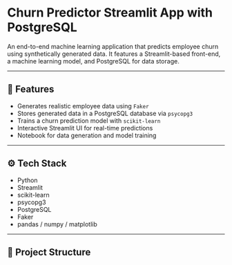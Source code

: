 # Churn Predictor Streamlit App with PostgreSQL

An end-to-end machine learning application that predicts employee churn using synthetically generated data. It features a Streamlit-based front-end, a machine learning model, and PostgreSQL for data storage.

---

## 🧩 Features

- Generates realistic employee data using `Faker`
- Stores generated data in a PostgreSQL database via `psycopg3`
- Trains a churn prediction model with `scikit-learn`
- Interactive Streamlit UI for real-time predictions
- Notebook for data generation and model training

---

## ⚙️ Tech Stack

- Python
- Streamlit
- scikit-learn
- psycopg3
- PostgreSQL
- Faker
- pandas / numpy / matplotlib

---

## 📂 Project Structure

